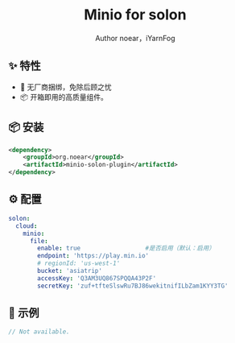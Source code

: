 <h1 align="center">Minio for solon</h1>

<div align="center">
Author noear，iYarnFog
</div>

## ✨ 特性

- 🌈 无厂商捆绑，免除后顾之忧
- 📦 开箱即用的高质量组件。

## 📦 安装

```xml
<dependency>
    <groupId>org.noear</groupId>
    <artifactId>minio-solon-plugin</artifactId>
</dependency>
```

## ⚙️ 配置

```yaml
solon:
  cloud:
    minio:
      file:
        enable: true                  #是否启用（默认：启用）
        endpoint: 'https://play.min.io'
        # regionId: 'us-west-1'
        bucket: 'asiatrip'
        accessKey: 'Q3AM3UQ867SPQQA43P2F'
        secretKey: 'zuf+tfteSlswRu7BJ86wekitnifILbZam1KYY3TG'
```

## 🔨 示例

```java
// Not available.
```